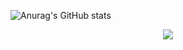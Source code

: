  ![Anurag's GitHub stats](https://github-readme-stats.vercel.app/api?username=choitjddn031&hide=contribs,prs&show_icons=true&theme=graywhite)


<div align="center">
  <img src="https://i.pinimg.com/originals/2b/0f/33/2b0f33f09eaf49b316b05dcae1a4aacb.gif" />
</div>
